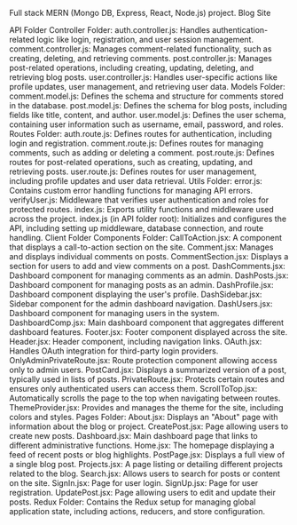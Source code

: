 Full stack MERN (Mongo DB, Express, React, Node.js) project.
Blog Site

API Folder
Controller Folder:
auth.controller.js: Handles authentication-related logic like login, registration, and user session management.
comment.controller.js: Manages comment-related functionality, such as creating, deleting, and retrieving comments.
post.controller.js: Manages post-related operations, including creating, updating, deleting, and retrieving blog posts.
user.controller.js: Handles user-specific actions like profile updates, user management, and retrieving user data.
Models Folder:
comment.model.js: Defines the schema and structure for comments stored in the database.
post.model.js: Defines the schema for blog posts, including fields like title, content, and author.
user.model.js: Defines the user schema, containing user information such as username, email, password, and roles.
Routes Folder:
auth.route.js: Defines routes for authentication, including login and registration.
comment.route.js: Defines routes for managing comments, such as adding or deleting a comment.
post.route.js: Defines routes for post-related operations, such as creating, updating, and retrieving posts.
user.route.js: Defines routes for user management, including profile updates and user data retrieval.
Utils Folder:
error.js: Contains custom error handling functions for managing API errors.
verifyUser.js: Middleware that verifies user authentication and roles for protected routes.
index.js: Exports utility functions and middleware used across the project.
index.js (in API folder root):
Initializes and configures the API, including setting up middleware, database connection, and route handling.
Client Folder
Components Folder:
CallToAction.jsx: A component that displays a call-to-action section on the site.
Comment.jsx: Manages and displays individual comments on posts.
CommentSection.jsx: Displays a section for users to add and view comments on a post.
DashComments.jsx: Dashboard component for managing comments as an admin.
DashPosts.jsx: Dashboard component for managing posts as an admin.
DashProfile.jsx: Dashboard component displaying the user's profile.
DashSidebar.jsx: Sidebar component for the admin dashboard navigation.
DashUsers.jsx: Dashboard component for managing users in the system.
DashboardComp.jsx: Main dashboard component that aggregates different dashboard features.
Footer.jsx: Footer component displayed across the site.
Header.jsx: Header component, including navigation links.
OAuth.jsx: Handles OAuth integration for third-party login providers.
OnlyAdminPrivateRoute.jsx: Route protection component allowing access only to admin users.
PostCard.jsx: Displays a summarized version of a post, typically used in lists of posts.
PrivateRoute.jsx: Protects certain routes and ensures only authenticated users can access them.
ScrollToTop.jsx: Automatically scrolls the page to the top when navigating between routes.
ThemeProvider.jsx: Provides and manages the theme for the site, including colors and styles.
Pages Folder:
About.jsx: Displays an "About" page with information about the blog or project.
CreatePost.jsx: Page allowing users to create new posts.
Dashboard.jsx: Main dashboard page that links to different administrative functions.
Home.jsx: The homepage displaying a feed of recent posts or blog highlights.
PostPage.jsx: Displays a full view of a single blog post.
Projects.jsx: A page listing or detailing different projects related to the blog.
Search.jsx: Allows users to search for posts or content on the site.
SignIn.jsx: Page for user login.
SignUp.jsx: Page for user registration.
UpdatePost.jsx: Page allowing users to edit and update their posts.
Redux Folder:
Contains the Redux setup for managing global application state, including actions, reducers, and store configuration.

